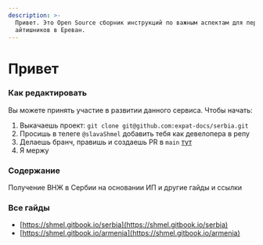```yaml
---
description: >-
  Привет. Это Open Source сборник инструкций по важным аспектам для переезда
  айтишников в Ереван.
---
```


# Привет





### Как редактировать

Вы можете принять участие в развитии данного сервиса. Чтобы начать:

1. Выкачаешь проект: `git clone git@github.com:expat-docs/serbia.git`
2. Просишь в телеге `@slavaShmel` добавить тебя как девелопера в репу
3. Делаешь бранч, правишь и создаешь PR в `main` [тут](https://github.com/slavashmel/serbia/pulls)
4. Я мержу

### Содержание

Получение ВНЖ в Сербии на основании ИП и другие гайды и ссылки

### Все гайды

* [https://shmel.gitbook.io/serbia](https://shmel.gitbook.io/serbia)
* [https://shmel.gitbook.io/armenia](https://shmel.gitbook.io/armenia)

